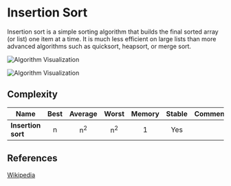 Insertion Sort
==============

Insertion sort is a simple sorting algorithm that builds the final sorted array (or list) one item at a time. It is much less efficient on large lists than more advanced algorithms such as quicksort, heapsort, or merge sort.

![Algorithm Visualization](https://upload.wikimedia.org/wikipedia/commons/4/42/Insertion_sort.gif)

![Algorithm Visualization](https://upload.wikimedia.org/wikipedia/commons/0/0f/Insertion-sort-example-300px.gif)

Complexity
----------

<table><thead><tr class="header"><th>Name</th><th style="text-align: center;">Best</th><th style="text-align: center;">Average</th><th style="text-align: center;">Worst</th><th style="text-align: center;">Memory</th><th style="text-align: center;">Stable</th><th style="text-align: left;">Comments</th></tr></thead><tbody><tr class="odd"><td><strong>Insertion sort</strong></td><td style="text-align: center;">n</td><td style="text-align: center;">n<sup>2</sup></td><td style="text-align: center;">n<sup>2</sup></td><td style="text-align: center;">1</td><td style="text-align: center;">Yes</td><td style="text-align: left;"></td></tr></tbody></table>

References
----------

[Wikipedia](https://en.wikipedia.org/wiki/Insertion_sort)
